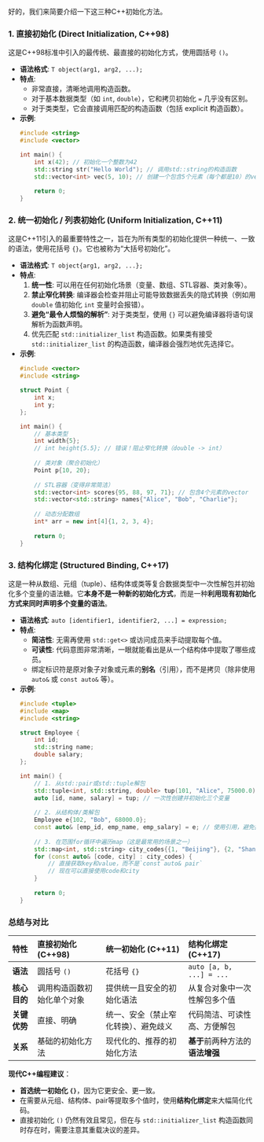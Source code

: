 好的，我们来简要介绍一下这三种C++初始化方法。

### 1. 直接初始化 (Direct Initialization, C++98)

这是C++98标准中引入的最传统、最直接的初始化方式，使用圆括号 `()`。

*   **语法格式**: `T object(arg1, arg2, ...);`
*   **特点**:
    *   非常直接，清晰地调用构造函数。
    *   对于基本数据类型（如 `int`, `double`），它和拷贝初始化 `=` 几乎没有区别。
    *   对于类类型，它会直接调用匹配的构造函数（包括 explicit 构造函数）。
*   **示例**:
    ```cpp
    #include <string>
    #include <vector>
    
    int main() {
        int x(42); // 初始化一个整数为42
        std::string str("Hello World"); // 调用std::string的构造函数
        std::vector<int> vec(5, 10); // 创建一个包含5个元素（每个都是10）的vector
        
        return 0;
    }
    ```

### 2. 统一初始化 / 列表初始化 (Uniform Initialization, C++11)

这是C++11引入的最重要特性之一，旨在为所有类型的初始化提供一种统一、一致的语法，使用花括号 `{}`。它也被称为“大括号初始化”。

*   **语法格式**: `T object{arg1, arg2, ...};`
*   **特点**:
    1.  **统一性**: 可以用在任何初始化场景（变量、数组、STL容器、类对象等）。
    2.  **禁止窄化转换**: 编译器会检查并阻止可能导致数据丢失的隐式转换（例如用 `double` 值初始化 `int` 变量时会报错）。
    3.  **避免“最令人烦恼的解析”**: 对于类类型，使用 `{}` 可以避免编译器将语句误解析为函数声明。
    4.  优先匹配 `std::initializer_list` 构造函数。如果类有接受 `std::initializer_list` 的构造函数，编译器会强烈地优先选择它。
*   **示例**:
    ```cpp
    #include <vector>
    #include <string>
    
    struct Point {
        int x;
        int y;
    };
    
    int main() {
        // 基本类型
        int width{5}; 
        // int height{5.5}; // 错误！阻止窄化转换（double -> int）
        
        // 类对象（聚合初始化）
        Point p{10, 20}; 
        
        // STL容器（变得非常简洁）
        std::vector<int> scores{95, 88, 97, 71}; // 包含4个元素的vector
        std::vector<std::string> names{"Alice", "Bob", "Charlie"};
        
        // 动态分配数组
        int* arr = new int[4]{1, 2, 3, 4};
        
        return 0;
    }
    ```

### 3. 结构化绑定 (Structured Binding, C++17)

这是一种从数组、元组（tuple）、结构体或类等复合数据类型中一次性解包并初始化多个变量的语法糖。它**本身不是一种新的初始化方式**，而是一种**利用现有初始化方式来同时声明多个变量的语法**。

*   **语法格式**: `auto [identifier1, identifier2, ...] = expression;`
*   **特点**:
    *   **简洁性**: 无需再使用 `std::get<>` 或访问成员来手动提取每个值。
    *   **可读性**: 代码意图非常清晰，一眼就能看出是从一个结构体中提取了哪些成员。
    *   绑定标识符是原对象子对象或元素的**别名**（引用），而不是拷贝（除非使用 `auto&` 或 `const auto&` 等）。
*   **示例**:
    ```cpp
    #include <tuple>
    #include <map>
    #include <string>
    
    struct Employee {
        int id;
        std::string name;
        double salary;
    };
    
    int main() {
        // 1. 从std::pair或std::tuple解包
        std::tuple<int, std::string, double> tup(101, "Alice", 75000.0);
        auto [id, name, salary] = tup; // 一次性创建并初始化三个变量
        
        // 2. 从结构体/类解包
        Employee e{102, "Bob", 68000.0};
        const auto& [emp_id, emp_name, emp_salary] = e; // 使用引用，避免拷贝
        
        // 3. 在范围for循环中遍历map（这是最常用的场景之一）
        std::map<int, std::string> city_codes{{1, "Beijing"}, {2, "Shanghai"}};
        for (const auto& [code, city] : city_codes) { 
            // 直接获取key和value，而不是`const auto& pair`
            // 现在可以直接使用code和city
        }
        
        return 0;
    }
    ```

### 总结与对比

| 特性 | 直接初始化 (C++98) | 统一初始化 (C++11) | 结构化绑定 (C++17) |
| :--- | :--- | :--- | :--- |
| **语法** | 圆括号 `()` | 花括号 `{}` | `auto [a, b, ...] = ...` |
| **核心目的** | 调用构造函数初始化单个对象 | 提供统一且安全的初始化语法 | 从复合对象中一次性解包多个值 |
| **关键优势** | 直接、明确 | 统一、安全（禁止窄化转换）、避免歧义 | 代码简洁、可读性高、方便解包 |
| **关系** | 基础的初始化方法 | 现代化的、推荐的初始化方法 | **基于**前两种方法的**语法增强** |

**现代C++编程建议**：
*   **首选统一初始化 `{}`**，因为它更安全、更一致。
*   在需要从元组、结构体、pair等提取多个值时，使用**结构化绑定**来大幅简化代码。
*   直接初始化 `()` 仍然有效且常见，但在与 `std::initializer_list` 构造函数同时存在时，需要注意其重载决议的差异。